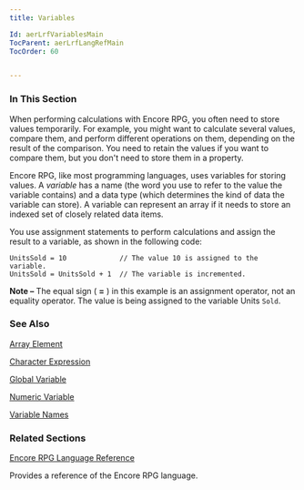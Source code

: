 ```yaml
---
title: Variables

Id: aerLrfVariablesMain
TocParent: aerLrfLangRefMain
TocOrder: 60


---
```


### In This Section
When performing calculations with Encore RPG, you often need to store values temporarily. For example, you might want to calculate several values, compare them, and perform different operations on them, depending on the result of the comparison. You need to retain the values if you want to compare them, but you don't need to store them in a property. 

Encore RPG, like most programming languages, uses variables for storing values. A *variable* has a name (the word you use to refer to the value the variable contains) and a data type (which determines the kind of data the variable can store). A variable can represent an array if it needs to store an indexed set of closely related data items. 

You use assignment statements to perform calculations and assign the result to a variable, as shown in the following code: 

```
UnitsSold = 10             // The value 10 is assigned to the variable.
UnitsSold = UnitsSold + 1  // The variable is incremented.
```

 **Note &#8211;**   The equal sign ( **=** ) in this example is an assignment operator,
                not an equality operator. The value is being assigned to the variable Units ```Sold```.

### See Also

[Array Element](Array_Element.html)

[
                    Character
                    Expression
                ](Character_Expression.html)

[Global Variable](Variable_Scoping.html)

[Numeric Variable](Numeric_Variable.html)

[Variable Names](Variable_Names.html)

### Related Sections
[Encore RPG Language Reference](ecrLrfLangRefMain.html) 

Provides a reference of the Encore RPG language.


